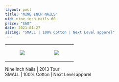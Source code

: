 ```yaml
---
layout: post
title: "NINE INCH NAILS"
uid: nine-inch-nails-60
price: "$60"
date: 2021-01-27
sizing: "SMALL | 100% Cotton | Next Level apparel"
---
```




<table style="width:100%;"><tr><td style="vertical-align:top;">
      <figure class="tmblr-full" data-orig-height="2048" data-orig-width="1365" data-orig-src="https://concertshirts.netlify.app/shirts/0094/0094-01.jpg"><img src="https://64.media.tumblr.com/ad60f8e96d49a9161c34c40ba9ccbe96/e29caa5380f88ba1-1c/s540x810/6a84160913b0f73a387e373f09e90dd2067345e3.jpg" data-orig-height="2048" data-orig-width="1365" data-orig-src="https://concertshirts.netlify.app/shirts/0094/0094-01.jpg"/></figure></td>
    <td style="vertical-align:top;">
      <figure class="tmblr-full" data-orig-height="2048" data-orig-width="1365" data-orig-src="https://concertshirts.netlify.app/shirts/0094/0094-02.jpg"><img src="https://64.media.tumblr.com/cca1a407347d4e146ed975148147b367/e29caa5380f88ba1-ce/s540x810/50ac8cc6599dffcc2c28416e3d440e1baf0abc37.jpg" data-orig-height="2048" data-orig-width="1365" data-orig-src="https://concertshirts.netlify.app/shirts/0094/0094-02.jpg"/></figure></td>
  </tr></table><p>
  Nine Inch Nails | 2013 Tour<br/>SMALL | 100% Cotton | Next Level apparel
</p>

